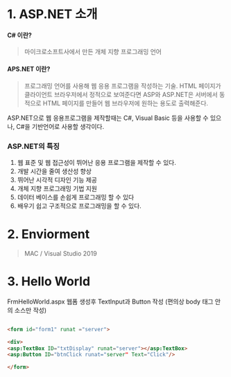 

# 1. ASP.NET 소개

####  C# 이란?

> 마이크로소프트사에서 만든 개체 지향 프로그래밍 언어 

<p></p>

#### APS.NET 이란?

> 프로그래밍 언어를 사용해 웹 응용 프로그램을 작성하는 기술. HTML 페이지가 클라이언트 브라우저에서 정적으로 보여준다면 ASP와 ASP.NET은 서버에서 동적으로 HTML 페이지를 만들어 웹 브라우저에 원하는 용도로 출력해준다.

<p></p>

ASP.NET으로 웹 응용프로그램을 제작할때는 C#, Visual Basic 등을 사용할 수 있으나, C#을 기반언어로 사용할 생각이다.

### ASP.NET의 특징

1. 웹 표준 및 웹 접근성이 뛰어난 응용 프로그램을 제작할 수 있다.
2. 개발 시간을 줄여 생산성 향상
3. 뛰어난 시각적 디자인 기능 제공
4. 개체 지향 프로그래밍 기법 지원
5. 데이터 베이스를 손쉽게 프로그래밍 할 수 있다
6. 배우기 쉽고 구조적으로 프로그래밍을 할 수 있다.


# 2. Enviorment

> MAC / Visual Studio 2019

# 3. Hello World

FrmHelloWorld.aspx 웹폼 생성후 TextInput과 Button 작성 (편의상 body 태그 안의 소스만 작성)

```FrmHelloWorld.aspx 

<form id="form1" runat ="server">

<div>
<asp:TextBox ID="txtDisplay" runat="server"></asp:TextBox>
<asp:Button ID="btnClick runat="server" Text="Click"/>

</form>
```

